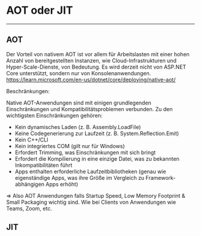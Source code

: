 # AOT oder JIT
---
## AOT
Der Vorteil von nativem AOT ist vor allem für Arbeitslasten mit einer hohen Anzahl von bereitgestellten Instanzen, wie Cloud-Infrastrukturen und Hyper-Scale-Dienste, von Bedeutung. Es wird derzeit nicht von ASP.NET Core unterstützt, sondern nur von Konsolenanwendungen. https://learn.microsoft.com/en-us/dotnet/core/deploying/native-aot/

Beschränkungen:

Native AOT-Anwendungen sind mit einigen grundlegenden Einschränkungen und Kompatibilitätsproblemen verbunden. Zu den wichtigsten Einschränkungen gehören:
   - Kein dynamisches Laden (z. B. Assembly.LoadFile)
   - Keine Codegenerierung zur Laufzeit (z. B. System.Reflection.Emit)
   - Kein C++/CLI
   - Kein integriertes COM (gilt nur für Windows)
   - Erfordert Trimming, was Einschränkungen mit sich bringt
   - Erfordert die Kompilierung in eine einzige Datei, was zu bekannten Inkompatibilitäten führt
   - Apps enthalten erforderliche Laufzeitbibliotheken (genau wie eigenständige Apps, was ihre Größe im Vergleich zu Framework-abhängigen Apps erhöht)

=> Also AOT Anwendungen falls Startup Speed, Low Memory Footprint & Small Packaging wichtig sind. Wie bei Clients von Anwendungen wie Teams, Zoom, etc.

## JIT
